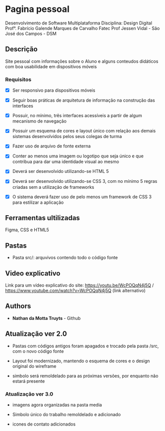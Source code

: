 
# Pagina pessoal

Desenvolvimento de Software Multiplataforma
Disciplina: Design Digital
Prof°. Fabrício Galende Marques de Carvalho
Fatec Prof Jessen Vidal - São José dos Campos - DSM


## Descrição
Site pessoal com informações sobre o Aluno e alguns conteudos didáticos com 
boa usabilidade em dispositivos móveis


### Requisitos
- [x] Ser responsivo para dispositivos móveis
- [x] Seguir boas práticas de arquitetura de informação na construção das interfaces
- [x] Possuir, no mínimo, três interfaces acessíveis a partir de algum mecanismo de navegação
- [x] Possuir um esquema de cores e layout único com relação aos demais sistemas desenvolvidos pelos seus colegas de turma
- [x] Fazer uso de arquivo de fonte externa
- [x] Conter ao menos uma imagem ou logotipo que seja único e que contribua para dar uma identidade visual ao mesmo
- [x] Deverá ser desenvolvido utilizando-se HTML 5
- [x] Deverá ser desenvolvido utilizando-se CSS 3, com no mínimo 5 regras criadas sem a utilização de frameworks
- [x] O sistema deverá fazer uso de pelo menos um framework de CSS 3 para estilizar a aplicação


## Ferramentas ultilizadas
Figma, CSS e HTML5

## Pastas
* Pasta src/: arquvivos contendo todo o código fonte

## Video explicativo
Link para um vídeo explicativo do site: https://youtu.be/WcPOQqN4j5Q / https://www.youtube.com/watch?v=WcPOQqN4j5Q (link alternativo)

## Authors

* **Nathan da Motta Truyts** - Github

## Atualização ver 2.0
- Pastas com códigos antigos foram apagados e trocado pela pasta /src, com o novo código fonte

- Layout foi modernizado, mantendo o esquema de cores e o design original do wireframe
 
- simbolo será remoldelado para as próximas versões, por enquanto não estará presente

### Atualização ver 3.0
- imagens agora organizadas na pasta media

- Simbolo único do trabalho remoldelado e adicionado

- icones de contato adicionados








